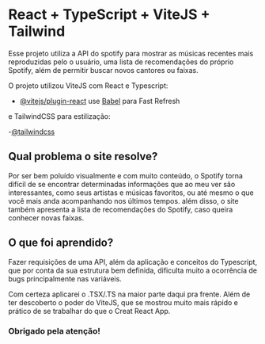 # React + TypeScript + ViteJS + Tailwind

Esse projeto utiliza a API do spotify para mostrar as músicas recentes mais reproduzidas pelo o usuário, uma lista de recomendações do próprio Spotify, além de permitir buscar novos cantores ou faixas.

O projeto utilizou ViteJS com React e Typescript:

- [@vitejs/plugin-react](https://github.com/vitejs/vite-plugin-react/blob/main/packages/plugin-react/README.md) use [Babel](https://babeljs.io/) para Fast Refresh

e TailwindCSS para estilização:

-[@tailwindcss](https://tailwindcss.com/)

## Qual problema o site resolve?

Por ser bem poluído visualmente e com muito conteúdo, o Spotify torna difícil de se encontrar determinadas informações que ao meu ver são interessantes, como seus artistas e músicas favoritos, ou até mesmo o que você mais anda acompanhando nos últimos tempos. além disso, o site também apresenta a lista de recomendações do Spotify, caso queira conhecer novas faixas.

## O que foi aprendido?

Fazer requisições de uma API, além da aplicação e conceitos do Typescript, que por conta da sua estrutura bem definida, dificulta muito a ocorrência de bugs principalmente nas variáveis. 

Com certeza aplicarei o .TSX/.TS na maior parte daqui pra frente. Além de ter descoberto o poder do ViteJS, que se mostrou muito mais  rápido e prático de se trabalhar do que o Creat React App.

### Obrigado pela atenção!
